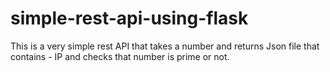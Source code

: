 # simple-rest-api-using-flask
This is a very simple rest API that takes a number and returns Json file that contains - IP and checks that number is prime or not.

